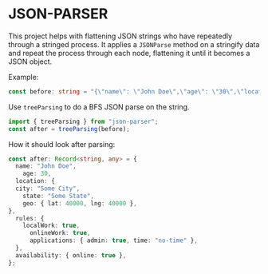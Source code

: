 # JSON-PARSER
This project helps with flattening JSON strings who have repeatedly through a stringed process.
It applies a `JSONParse` method on a stringify data and repeat the process through each node, flattening it until it becomes a JSON object.

Example:

```ts
const before: string = "{\"name\": \"John Doe\",\"age\": \"30\",\"location\": {\"city\": \"Some City\",\"state\": \"Some State\",\"geo\": \"{\\\"lat\\\": \\\"40000\\\",\\\"lng\\\": \\\"40000\\\"}\"},\"rules\": {\"localWork\": \"true\",\"onlineWork\": \"true\",\"applications\": {\"admin\": \"true\",\"time\": \"no-time\"}},\"availability\": \"{\\\"online\\\": \\\"true\\\"}\"}";
```

Use `treeParsing` to do a BFS JSON parse on the string.

```ts
import { treeParsing } from "json-parser";
const after = treeParsing(before);
```

How it should look after parsing:

```ts
const after: Record<string, any> = {
  name: "John Doe",
    age: 30,
  location: {
  city: "Some City",
    state: "Some State",
    geo: { lat: 40000, lng: 40000 },
},
  rules: {
    localWork: true,
      onlineWork: true,
      applications: { admin: true, time: "no-time" },
  },
  availability: { online: true },
};
```
